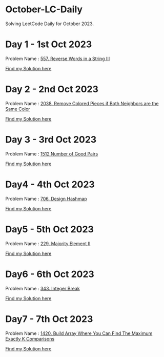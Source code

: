 # October-LC-Daily
Solving LeetCode Daily for October 2023.

# Day 1 - 1st Oct 2023
Problem Name :  [557. Reverse Words in a String III](https://leetcode.com/problems/reverse-words-in-a-string-iii/description/?envType=daily-question&envId=2023-10-01)

[Find my Solution here](https://leetcode.com/problems/reverse-words-in-a-string-iii/submissions/1064306422/?envType=daily-question&envId=2023-10-01)

# Day 2 - 2nd Oct 2023
Problem Name : [2038. Remove Colored Pieces if Both Neighbors are the Same Color](https://leetcode.com/problems/remove-colored-pieces-if-both-neighbors-are-the-same-color/description/?envType=daily-question&envId=2023-10-02)

[Find my Solution here](https://leetcode.com/problems/remove-colored-pieces-if-both-neighbors-are-the-same-color/submissions/1065157438/?envType=daily-question&envId=2023-10-02)


# Day 3 - 3rd Oct 2023
Problem Name : [1512 Number of Good Pairs](https://leetcode.com/problems/number-of-good-pairs/description/?envType=daily-question&envId=2023-10-03)

[Find my Solution here](https://leetcode.com/problems/number-of-good-pairs/submissions/1066138433/?envType=daily-question&envId=2023-10-03)

# Day4 - 4th Oct 2023
Problem Name : [706. Design Hashmap](https://leetcode.com/problems/design-hashmap/?envType=daily-question&envId=2023-10-04)

[Find my Solution here](https://leetcode.com/problems/design-hashmap/submissions/1066542045/?envType=daily-question&envId=2023-10-04)

# Day5 - 5th Oct 2023
Problem Name : [229. Majority Element II](https://leetcode.com/problems/majority-element-ii/?envType=daily-question&envId=2023-10-05)

[Find my Solution here](https://leetcode.com/problems/majority-element-ii/submissions/1067643262/?envType=daily-question&envId=2023-10-05)

# Day6 - 6th Oct 2023
Problem Name : [343. Integer Break](https://leetcode.com/problems/integer-break/?envType=daily-question&envId=2023-10-06)

[Find my Solution here](https://leetcode.com/problems/integer-break/submissions/1068798584/?envType=daily-question&envId=2023-10-06)

# Day7 - 7th Oct 2023
Problem Name : [1420. Build Array Where You Can Find The Maximum Exactly K Comparisons](https://leetcode.com/problems/build-array-where-you-can-find-the-maximum-exactly-k-comparisons/description/?envType=daily-question&envId=2023-10-07)

[Find my Solution here](https://leetcode.com/problems/build-array-where-you-can-find-the-maximum-exactly-k-comparisons/submissions/1069517568/?envType=daily-question&envId=2023-10-07)